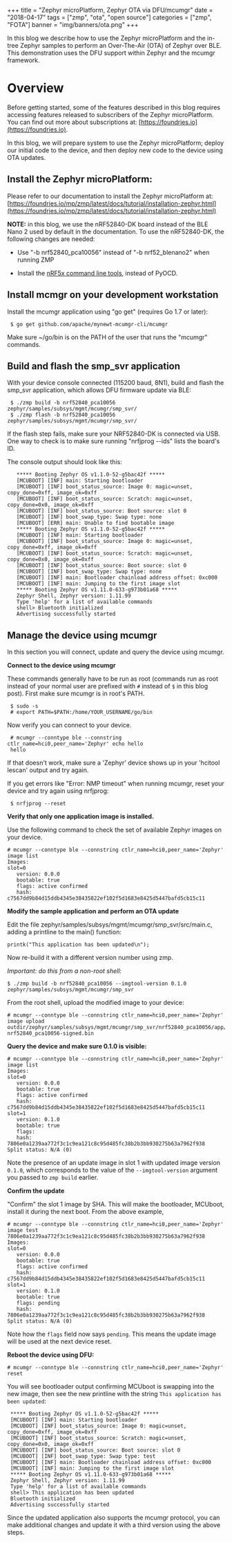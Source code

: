 +++
title = "Zephyr microPlatform, Zephyr OTA via DFU/mcumgr"
date = "2018-04-17"
tags = ["zmp", "ota", "open source"]
categories = ["zmp", "FOTA"]
banner = "img/banners/ota.png"
+++

In this blog we describe how to use the Zephyr microPlatform and the in-tree Zephyr samples to perform an Over-The-Air (OTA) of Zephyr over BLE.  This demonstration uses the DFU support within Zephyr and the mcumgr framework.

<!--more-->

# Overview

Before getting started, some of the features described in this blog requires accessing features released to subscribers of the Zephyr microPlatform.  You can find out more about subscriptions at: [https://foundries.io](https://foundries.io).

In this blog, we will prepare system to use the Zephyr microPlatform; deploy our initial code to the device, and then deploy new code to the device using OTA updates.

## Install the Zephyr microPlatform:

   Please refer to our documentation to install the Zephyr microPlatform at: [https://foundries.io/mp/zmp/latest/docs/tutorial/installation-zephyr.html](https://foundries.io/mp/zmp/latest/docs/tutorial/installation-zephyr.html)

   __NOTE:__ in this blog, we use the nRF52840-DK board instead of the BLE Nano 2
   used by default in the documentation. To use the nRF52840-DK, the following
   changes are needed:

   - Use "-b nrf52840_pca10056" instead of "-b nrf52_blenano2" when
     running ZMP

   - Install the [nRF5x command line
     tools](http://infocenter.nordicsemi.com/index.jsp?topic=%2Fcom.nordic.infocenter.tools%2Fdita%2Ftools%2Fnrf5x_command_line_tools%2Fnrf5x_nrfjprogexe.html),
     instead of PyOCD.

## Install mcmgr on your development workstation

  Install the mcumgr application using "go get" (requires Go 1.7 or later):

     $ go get github.com/apache/mynewt-mcumgr-cli/mcumgr

   Make sure ~/go/bin is on the PATH of the user that runs the
   "mcumgr" commands.

## Build and flash the smp_svr application

   With your device console connected (115200 baud, 8N1), build and
   flash the smp_svr application, which allows DFU firmware update via
   BLE:


     $ ./zmp build -b nrf52840_pca10056 zephyr/samples/subsys/mgmt/mcumgr/smp_svr/
     $ ./zmp flash -b nrf52840_pca10056 zephyr/samples/subsys/mgmt/mcumgr/smp_svr/

   If the flash step fails, make sure your NRF52840-DK is connected
   via USB. One way to check is to make sure running "nrfjprog --ids"
   lists the board's ID.

   The console output should look like this:

       ***** Booting Zephyr OS v1.1.0-52-g5bac42f *****
       [MCUBOOT] [INF] main: Starting bootloader
       [MCUBOOT] [INF] boot_status_source: Image 0: magic=unset, copy_done=0xff, image_ok=0xff
       [MCUBOOT] [INF] boot_status_source: Scratch: magic=unset, copy_done=0x0, image_ok=0xff
       [MCUBOOT] [INF] boot_status_source: Boot source: slot 0
       [MCUBOOT] [INF] boot_swap_type: Swap type: none
       [MCUBOOT] [ERR] main: Unable to find bootable image
       ***** Booting Zephyr OS v1.1.0-52-g5bac42f *****
       [MCUBOOT] [INF] main: Starting bootloader
       [MCUBOOT] [INF] boot_status_source: Image 0: magic=unset, copy_done=0xff, image_ok=0xff
       [MCUBOOT] [INF] boot_status_source: Scratch: magic=unset, copy_done=0x0, image_ok=0xff
       [MCUBOOT] [INF] boot_status_source: Boot source: slot 0
       [MCUBOOT] [INF] boot_swap_type: Swap type: none
       [MCUBOOT] [INF] main: Bootloader chainload address offset: 0xc000
       [MCUBOOT] [INF] main: Jumping to the first image slot
       ***** Booting Zephyr OS v1.11.0-633-g973b01a68 *****
       Zephyr Shell, Zephyr version: 1.11.99
       Type 'help' for a list of available commands
       shell> Bluetooth initialized
       Advertising successfully started

## Manage the device using mcumgr

In this section you will connect, update and query the device using mcumgr.

__Connect to the device using mcumgr__

   These commands generally have to be run as root (commands run as
   root instead of your normal user are prefixed with `#` instead of `$` in
   this blog post). First make sure mcumgr is in root's PATH.

     $ sudo -s
     # export PATH=$PATH:/home/YOUR_USERNAME/go/bin

   Now verify you can connect to your device.

     # mcumgr --conntype ble --connstring ctlr_name=hci0,peer_name='Zephyr' echo hello
     hello

   If that doesn't work, make sure a 'Zephyr' device shows up in your
   'hcitool lescan' output and try again.

   If you get errors like "Error: NMP timeout" when running mcumgr,
   reset your device and try again using nrfjprog:

     $ nrfjprog --reset

__Verify that only one application image is installed.__

   Use the following command to check the set of available Zephyr
   images on your device.

    # mcumgr --conntype ble --connstring ctlr_name=hci0,peer_name='Zephyr' image list
    Images:
    slot=0
       version: 0.0.0
       bootable: true
       flags: active confirmed
       hash: c7567dd9b84d15ddb4345e38435822ef102f5d1683e8425d5447bafd5cb15c11

__Modify the sample application and perform an OTA update__

   Edit the file
   zephyr/samples/subsys/mgmt/mcumgr/smp_svr/src/main.c,
   adding a printline to the main() function:

    printk("This application has been updated\n");

   Now re-build it with a different version number using zmp.

   *Important: do this from a non-root shell*:

    $ ./zmp build -b nrf52840_pca10056 --imgtool-version 0.1.0 zephyr/samples/subsys/mgmt/mcumgr/smp_svr

   From the root shell, upload the modified image to your device:

    # mcumgr --conntype ble --connstring ctlr_name=hci0,peer_name='Zephyr' image upload outdir/zephyr/samples/subsys/mgmt/mcumgr/smp_svr/nrf52840_pca10056/app/zephyr/smp_svr-nrf52840_pca10056-signed.bin

__Query the device and make sure 0.1.0 is visible:__

    # mcumgr --conntype ble --connstring ctlr_name=hci0,peer_name='Zephyr' image list
    Images:
    slot=0
       version: 0.0.0
       bootable: true
       flags: active confirmed
       hash: c7567dd9b84d15ddb4345e38435822ef102f5d1683e8425d5447bafd5cb15c11
    slot=1
       version: 0.1.0
       bootable: true
       flags:
       hash: 7806e0a1239aa772f3c1c9ea121c8c95d485fc38b2b3bb930275b63a7962f938
    Split status: N/A (0)

   Note the presence of an update image in slot 1 with updated image
   version `0.1.0`, which corresponds to the value of the
   `--imgtool-version` argument you passed to `zmp build` earlier.

__Confirm the update__

   "Confirm" the slot 1 image by SHA. This will make the bootloader,
   MCUboot, install it during the next boot. From the above example,

    # mcumgr --conntype ble --connstring ctlr_name=hci0,peer_name='Zephyr' image test 7806e0a1239aa772f3c1c9ea121c8c95d485fc38b2b3bb930275b63a7962f938
    Images:
    slot=0
       version: 0.0.0
       bootable: true
       flags: active confirmed
       hash: c7567dd9b84d15ddb4345e38435822ef102f5d1683e8425d5447bafd5cb15c11
    slot=1
       version: 0.1.0
       bootable: true
       flags: pending
       hash: 7806e0a1239aa772f3c1c9ea121c8c95d485fc38b2b3bb930275b63a7962f938
    Split status: N/A (0)

   Note how the `flags` field now says `pending`. This means the
   update image will be used at the next device reset.

__Reboot the device using DFU:__

    # mcumgr --conntype ble --connstring ctlr_name=hci0,peer_name='Zephyr' reset

   You will see bootloader output confirming MCUboot is swapping into
   the new image, then see the new printline with the string `This
   application has been updated`:

     ***** Booting Zephyr OS v1.1.0-52-g5bac42f *****
     [MCUBOOT] [INF] main: Starting bootloader
     [MCUBOOT] [INF] boot_status_source: Image 0: magic=unset, copy_done=0xff, image_ok=0xff
     [MCUBOOT] [INF] boot_status_source: Scratch: magic=unset, copy_done=0x0, image_ok=0xff
     [MCUBOOT] [INF] boot_status_source: Boot source: slot 0
     [MCUBOOT] [INF] boot_swap_type: Swap type: test
     [MCUBOOT] [INF] main: Bootloader chainload address offset: 0xc000
     [MCUBOOT] [INF] main: Jumping to the first image slot
     ***** Booting Zephyr OS v1.11.0-633-g973b01a68 *****
     Zephyr Shell, Zephyr version: 1.11.99
     Type 'help' for a list of available commands
     shell> This application has been updated
     Bluetooth initialized
     Advertising successfully started

   Since the updated application also supports the mcumgr protocol,
   you can make additional changes and update it with a third version
   using the above steps.
